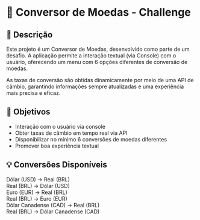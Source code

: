 # 💱 Conversor de Moedas - Challenge

## 📌 Descrição

Este projeto é um Conversor de Moedas, desenvolvido como parte de um desafio. A aplicação permite a interação textual (via Console) com o usuário, oferecendo um menu com 6 opções diferentes de conversão de moedas.

As taxas de conversão são obtidas dinamicamente por meio de uma API de câmbio, garantindo informações sempre atualizadas e uma experiência mais precisa e eficaz.

## 🎯 Objetivos

- Interação com o usuário via console
- Obter taxas de câmbio em tempo real via API
- Disponibilizar no mínimo 6 conversões de moedas diferentes
- Promover boa experiência textual

## 💡 Conversões Disponíveis
Dólar (USD) → Real (BRL)   
Real (BRL) → Dólar (USD)  
Euro (EUR) → Real (BRL)  
Real (BRL) → Euro (EUR)  
Dólar Canadense (CAD) → Real (BRL)  
Real (BRL) → Dólar Canadense (CAD)

